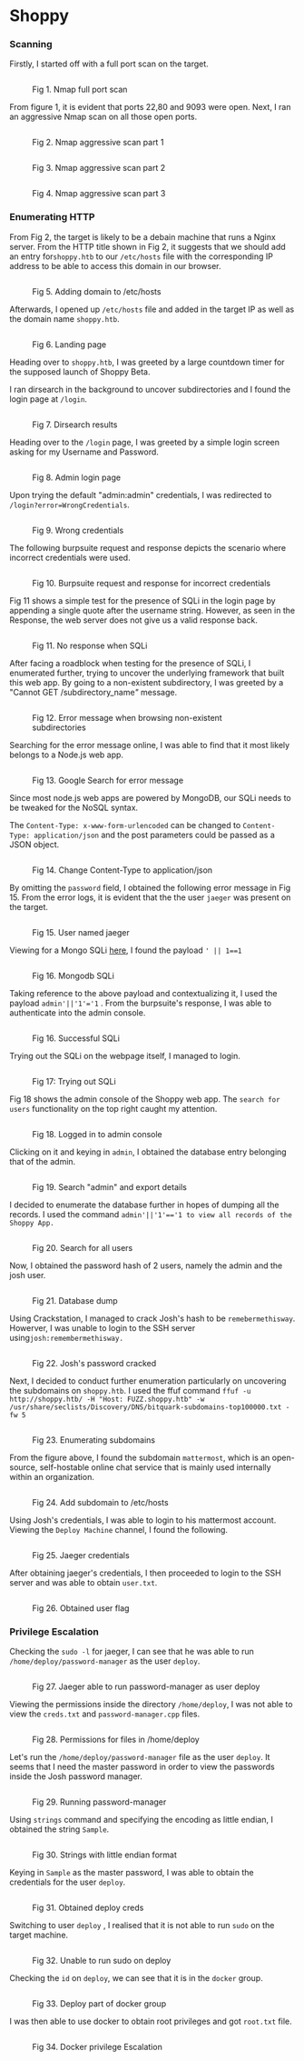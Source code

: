 # Shoppy

### Scanning

Firstly, I started off with a full port scan on the target.&#x20;

<figure><img src="../../.gitbook/assets/image (286).png" alt=""><figcaption><p>Fig 1. Nmap full port scan</p></figcaption></figure>

From figure 1, it is evident that ports 22,80 and 9093 were open. Next, I ran an aggressive Nmap scan on all those open ports.

<figure><img src="../../.gitbook/assets/image (26).png" alt=""><figcaption><p>Fig 2. Nmap aggressive scan part 1</p></figcaption></figure>

<figure><img src="../../.gitbook/assets/image (204).png" alt=""><figcaption><p>Fig 3. Nmap aggressive scan part 2</p></figcaption></figure>

<figure><img src="../../.gitbook/assets/image (228).png" alt=""><figcaption><p>Fig 4. Nmap aggressive scan part 3</p></figcaption></figure>

### Enumerating HTTP

From Fig 2, the target is likely to be a debain machine that runs a Nginx server. From the HTTP title shown in Fig 2, it suggests that we should add an entry for`shoppy.htb` to our `/etc/hosts` file with the corresponding IP address to be able to access this domain in our browser.

<figure><img src="../../.gitbook/assets/image (210).png" alt=""><figcaption><p>Fig 5. Adding domain to /etc/hosts</p></figcaption></figure>

Afterwards, I opened up `/etc/hosts` file and added in the target IP as well as the domain name `shoppy.htb`.

<figure><img src="../../.gitbook/assets/image (281).png" alt=""><figcaption><p>Fig 6. Landing page</p></figcaption></figure>

Heading over to `shoppy.htb`, I was greeted by a large countdown timer for the supposed launch of Shoppy Beta.

I ran dirsearch in the background to uncover subdirectories and I found the login page at `/login`.

<figure><img src="../../.gitbook/assets/image (274).png" alt=""><figcaption><p>Fig 7. Dirsearch results</p></figcaption></figure>

Heading over to the `/login` page, I was greeted by a simple login screen asking for my Username and Password.

<figure><img src="../../.gitbook/assets/image (276).png" alt=""><figcaption><p>Fig 8. Admin login page</p></figcaption></figure>

Upon trying the default "admin:admin" credentials, I was redirected to `/login?error=WrongCredentials`.

<figure><img src="../../.gitbook/assets/image (68).png" alt=""><figcaption><p>Fig 9. Wrong credentials</p></figcaption></figure>

The following burpsuite request and response depicts the scenario where incorrect credentials were used.

<figure><img src="../../.gitbook/assets/image (88).png" alt=""><figcaption><p>Fig 10. Burpsuite request and response for incorrect credentials</p></figcaption></figure>

Fig 11 shows a simple test for the presence of SQLi in the login page by appending a single quote after the username string. However, as seen in the Response, the web server does not give us a valid response back.

<figure><img src="../../.gitbook/assets/image (207).png" alt=""><figcaption><p>Fig 11. No response when SQLi</p></figcaption></figure>

After facing a roadblock when testing for the presence of SQLi, I enumerated further, trying to uncover the underlying framework that built this web app. By going to a non-existent subdirectory, I was greeted by a "Cannot GET /subdirectory\_nam&#x65;_"_ message.&#x20;

<figure><img src="../../.gitbook/assets/image (285).png" alt=""><figcaption><p>Fig 12. Error message when browsing non-existent subdirectories</p></figcaption></figure>

Searching for the error message online, I was able to find that it most likely belongs to a Node.js web app.

<figure><img src="../../.gitbook/assets/image (216).png" alt=""><figcaption><p>Fig 13. Google Search for error message</p></figcaption></figure>

Since most node.js web apps are powered by MongoDB, our SQLi needs to be tweaked for the NoSQL syntax.

The `Content-Type: x-www-form-urlencoded` can be changed to `Content-Type: application/json` and the post parameters could be passed as a JSON object.

<figure><img src="../../.gitbook/assets/image (269).png" alt=""><figcaption><p>Fig 14. Change Content-Type to application/json</p></figcaption></figure>

By omitting the `password` field, I obtained the following error message in Fig 15. From the error logs, it is evident that the the user `jaeger` was present on the target.

<figure><img src="../../.gitbook/assets/image (211).png" alt=""><figcaption><p>Fig 15. User named jaeger</p></figcaption></figure>

Viewing for a Mongo SQLi [here](https://book.hacktricks.xyz/pentesting-web/nosql-injection#sql-mongo), I found the payload `' || 1==1`

<figure><img src="../../.gitbook/assets/image (66).png" alt=""><figcaption><p>Fig 16. Mongodb SQLi</p></figcaption></figure>

Taking reference to the above payload and contextualizing it, I used the payload `admin'||'1'='1` . From the burpsuite's response, I was able to authenticate into the admin console.

<figure><img src="../../.gitbook/assets/image (54).png" alt=""><figcaption><p>Fig 16. Successful SQLi</p></figcaption></figure>

Trying out the SQLi on the webpage itself, I managed to login.

<figure><img src="../../.gitbook/assets/image (27).png" alt=""><figcaption><p>Fig 17: Trying out SQLi </p></figcaption></figure>

Fig 18 shows the admin console of the Shoppy web app. The `search for users` functionality on the top right caught my attention.

<figure><img src="../../.gitbook/assets/image (45).png" alt=""><figcaption><p>Fig 18. Logged in to admin console</p></figcaption></figure>

Clicking on it and keying in `admin`, I obtained the database entry belonging that of the admin.

<figure><img src="../../.gitbook/assets/image (267).png" alt=""><figcaption><p>Fig 19. Search "admin" and export details</p></figcaption></figure>

I decided to enumerate the database further in hopes of dumping all the records. I used the command `admin'||'1'=='1 to view all records of the Shoppy App.`

<figure><img src="../../.gitbook/assets/image (271).png" alt=""><figcaption><p>Fig 20. Search for all users</p></figcaption></figure>

Now, I obtained the password hash of 2 users, namely the admin and the josh user.

<figure><img src="../../.gitbook/assets/image (86).png" alt=""><figcaption><p>Fig 21. Database dump</p></figcaption></figure>

Using Crackstation, I managed to crack Josh's hash to be `remebermethisway`. Howerver, I was unable to login to the SSH server using`josh:remembermethisway.`

<figure><img src="../../.gitbook/assets/image (268).png" alt=""><figcaption><p>Fig 22. Josh's password cracked</p></figcaption></figure>

Next, I decided to conduct further enumeration particularly on uncovering the subdomains on `shoppy.htb`. I used the ffuf command `ffuf -u http://shoppy.htb/ -H "Host: FUZZ.shoppy.htb" -w /usr/share/seclists/Discovery/DNS/bitquark-subdomains-top100000.txt -fw 5`

<figure><img src="../../.gitbook/assets/image (263).png" alt=""><figcaption><p>Fig 23. Enumerating subdomains</p></figcaption></figure>

From the figure above, I found the subdomain `mattermost`, which is an open-source, self-hostable online chat service that is mainly used internally within an organization.

<figure><img src="../../.gitbook/assets/image (282).png" alt=""><figcaption><p>Fig 24. Add subdomain to /etc/hosts</p></figcaption></figure>

Using Josh's credentials, I was able to login to his mattermost account. Viewing the `Deploy Machine` channel, I found the following.

<figure><img src="../../.gitbook/assets/image (240).png" alt=""><figcaption><p>Fig 25. Jaeger credentials</p></figcaption></figure>

After obtaining jaeger's credentials, I then proceeded to login to the SSH server and was able to obtain `user.txt`.

<figure><img src="../../.gitbook/assets/image (238).png" alt=""><figcaption><p>Fig 26. Obtained user flag</p></figcaption></figure>

### Privilege Escalation

Checking the `sudo -l` for jaeger, I can see that he was able to run `/home/deploy/password-manager` as the user `deploy`.

<figure><img src="../../.gitbook/assets/image (253).png" alt=""><figcaption><p>Fig 27. Jaeger able to run password-manager as user deploy</p></figcaption></figure>

Viewing the permissions inside the directory `/home/deploy`, I was not able to view the `creds.txt` and `password-manager.cpp` files.

<figure><img src="../../.gitbook/assets/image (226).png" alt=""><figcaption><p>Fig 28. Permissions for files in /home/deploy</p></figcaption></figure>

Let's run the `/home/deploy/password-manager` file as the user `deploy`. It seems that I need the master password in order to view the passwords inside the Josh password manager.

<figure><img src="../../.gitbook/assets/image (237).png" alt=""><figcaption><p>Fig 29. Running password-manager</p></figcaption></figure>

Using `strings` command and specifying the encoding as little endian, I obtained the string `Sample`.

<figure><img src="../../.gitbook/assets/image (215).png" alt=""><figcaption><p>Fig 30. Strings with little endian format</p></figcaption></figure>

Keying in `Sample` as the master password, I was able to obtain the credentials for the user `deploy`.

<figure><img src="../../.gitbook/assets/image (10) (1) (1) (1) (1).png" alt=""><figcaption><p>Fig 31. Obtained deploy creds</p></figcaption></figure>

Switching to user `deploy` , I realised that it is not able to run `sudo` on the target machine.

<figure><img src="../../.gitbook/assets/image (44).png" alt=""><figcaption><p>Fig 32. Unable to run sudo on deploy</p></figcaption></figure>

Checking the `id` on `deploy`, we can see that it is in the `docker` group.

<figure><img src="../../.gitbook/assets/image (272).png" alt=""><figcaption><p>Fig 33. Deploy part of docker group</p></figcaption></figure>

I was then able to use docker to obtain root privileges and got `root.txt` file.

<figure><img src="../../.gitbook/assets/image (239).png" alt=""><figcaption><p>Fig 34. Docker privilege Escalation</p></figcaption></figure>
